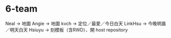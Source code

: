 # 6-team

Neal → 地圖
Angie → 地圖
kvch → 定位／最愛／今日白天
LinkHsu → 今晚明晨／明天白天
Hsiuyu → 刻模板（含RWD）、開 host repository
